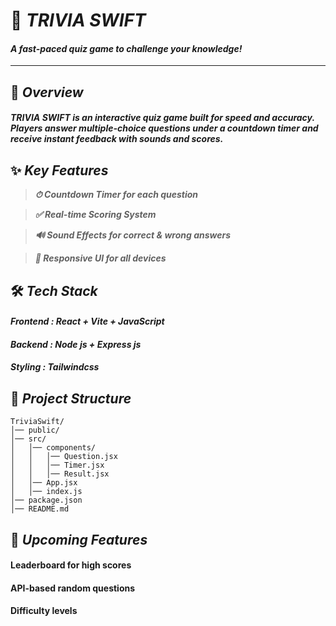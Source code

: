 # 🎯 ***TRIVIA SWIFT***

#### ***A fast-paced quiz game to challenge your knowledge!***

---

## 📌 ***Overview***

#### ***TRIVIA SWIFT is an interactive quiz game built for speed and accuracy. Players answer multiple-choice questions under a countdown timer and receive instant feedback with sounds and scores.***

## ✨ ***Key Features***

>***⏱ Countdown Timer for each question***

>***✅ Real-time Scoring System***

>***🔊 Sound Effects for correct & wrong answers***

>***📱 Responsive UI for all devices***

## 🛠 ***Tech Stack***

#### ***Frontend :*** *React + Vite + JavaScript*

#### ***Backend :*** *Node js + Express js*

#### ***Styling :*** *Tailwindcss*


## 📂 ***Project Structure***

```
TriviaSwift/
│── public/
│── src/
│   │── components/
│   │   │── Question.jsx
│   │   │── Timer.jsx
│   │   │── Result.jsx
│   │── App.jsx
│   │── index.js
│── package.json
│── README.md
```

## 🔮 ***Upcoming Features***

#### **Leaderboard for high scores**

#### **API-based random questions**

#### **Difficulty levels**